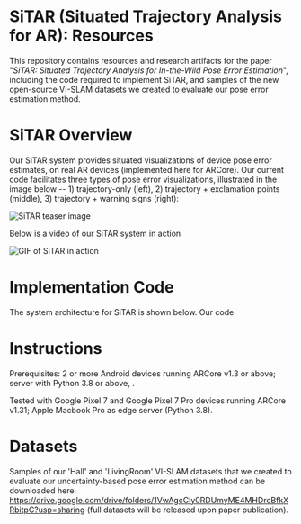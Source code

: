# SiTAR (Situated Trajectory Analysis for AR): Resources
This repository contains resources and research artifacts for the paper "_SiTAR: Situated Trajectory Analysis for In-the-Wild Pose Error Estimation_", including the code required to implement SiTAR, and samples of the new open-source VI-SLAM datasets we created to evaluate our pose error estimation method.

# SiTAR Overview
Our SiTAR system provides situated visualizations of device pose error estimates, on real AR devices (implemented here for ARCore). Our current code facilitates three types of pose error visualizations, illustrated in the image below -- 1) trajectory-only (left), 2) trajectory + exclamation points (middle), 3) trajectory + warning signs (right):

![SiTAR teaser image](https://github.com/SiTARSys/SiTAR/blob/main/SiTARTeaser.png?raw=true)

Below is a video of our SiTAR system in action 

![GIF of SiTAR in action](https://github.com/SiTARSys/SiTAR/blob/main/SiTAR.gif?raw=true)

# Implementation Code

The system architecture for SiTAR is shown below. Our code

# Instructions

Prerequisites: 2 or more Android devices running ARCore v1.3 or above; server with Python 3.8 or above, .

Tested with Google Pixel 7 and Google Pixel 7 Pro devices running ARCore v1.31; Apple Macbook Pro as edge server (Python 3.8). 

# Datasets

Samples of our 'Hall' and 'LivingRoom' VI-SLAM datasets that we created to evaluate our uncertainty-based pose error estimation method can be downloaded here: https://drive.google.com/drive/folders/1VwAgcCly0RDUmyME4MHDrcBfkXRbitpC?usp=sharing (full datasets will be released upon paper publication).

